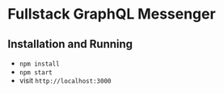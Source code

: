 # Fullstack GraphQL Messenger 

## Installation and Running

* `npm install`
* `npm start`
* visit `http://localhost:3000`

